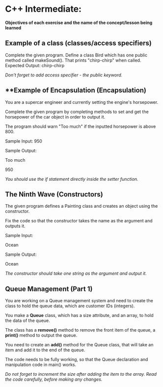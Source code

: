 # **C++ Intermediate:**
**Objectives of each exercise and the name of the concept/lesson being learned**

## **Example of a class (classes/access specifiers)**
Complete the given program. Define a class Bird which has one public method called makeSound(). That prints "chirp-chirp" when called.
Expected Output: chirp-chirp

*Don't forget to add access specifier - the public keyword.*

## **Example of Encapsulation (Encapsulation)
You are a supercar engineer and currently setting the engine's horsepower.

Complete the given program by completing methods to set and get the horsepower of the car object in order to output it.

The program should warn "Too much" if the inputted horsepower is above 800.

Sample Input: 
950

Sample Output:

Too much

950

*You should use the if statement directly inside the setter function.*

## **The Ninth Wave (Constructors)**

The given program defines a Painting class and creates an object using the constructor.

Fix the code so that the constructor takes the name as the argument and outputs it.

Sample Input:

Ocean

Sample Output:

Ocean

*The constructor should take one string as the argument and output it.*

## **Queue Management (Part 1)**

You are working on a Queue management system and need to create the class to hold the queue data, which are customer IDs (integers).

You make a **Queue** class, which has a size attribute, and an array, to hold the data of the queue.

The class has a **remove()** method to remove the front item of the queue, a **print()** method to output the queue.

You need to create an **add()** method for the Queue class, that will take an item and add it to the end of the queue.

The code needs to be fully working, so that the Queue declaration and manipulation code in main() works.

*Do not forget to increment the size after adding the item to the array.*
*Read the code carefully, before making any changes.*

